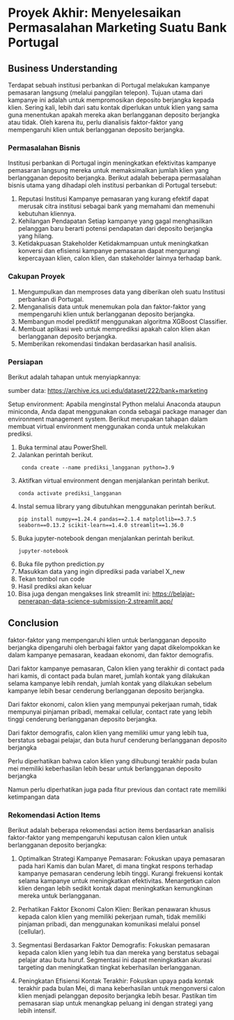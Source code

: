 # Proyek Akhir: Menyelesaikan Permasalahan Marketing Suatu Bank Portugal

## Business Understanding
Terdapat sebuah institusi perbankan di Portugal melakukan kampanye pemasaran langsung (melalui panggilan telepon). Tujuan utama dari kampanye ini adalah untuk mempromosikan deposito berjangka kepada klien. Sering kali, lebih dari satu kontak diperlukan untuk klien yang sama guna menentukan apakah mereka akan berlangganan deposito berjangka atau tidak. Oleh karena itu, perlu dianalisis faktor-faktor yang mempengaruhi klien untuk berlangganan deposito berjangka.

### Permasalahan Bisnis
Institusi perbankan di Portugal ingin meningkatkan efektivitas kampanye pemasaran langsung mereka untuk memaksimalkan jumlah klien yang berlangganan deposito berjangka. Berikut adalah beberapa permasalahan bisnis utama yang dihadapi oleh institusi perbankan di Portugal tersebut:

1. Reputasi Institusi
   Kampanye pemasaran yang kurang efektif dapat merusak citra institusi sebagai bank yang memahami dan memenuhi kebutuhan kliennya.
2. Kehilangan Pendapatan
   Setiap kampanye yang gagal menghasilkan pelanggan baru berarti potensi pendapatan dari deposito berjangka yang hilang.
3. Ketidakpuasan Stakeholder
   Ketidakmampuan untuk meningkatkan konversi dan efisiensi kampanye pemasaran dapat mengurangi kepercayaan klien, calon klien, dan stakeholder lainnya terhadap bank.

### Cakupan Proyek
1. Mengumpulkan dan memproses data yang diberikan oleh suatu Institusi perbankan di Portugal.
2. Menganalisis data untuk menemukan pola dan faktor-faktor yang mempengaruhi klien untuk berlangganan deposito berjangka.
3. Membangun model prediktif menggunakan algoritma XGBoost Classifier.
4. Membuat aplikasi web untuk memprediksi apakah calon klien akan berlangganan deposito berjangka.
5. Memberikan rekomendasi tindakan berdasarkan hasil analisis.

### Persiapan
Berikut adalah tahapan untuk menyiapkannya:

sumber data: https://archive.ics.uci.edu/dataset/222/bank+marketing

Setup environment:
Apabila menginstal Python melalui Anaconda ataupun miniconda, Anda dapat menggunakan conda sebagai package manager dan environment management system. Berikut merupakan tahapan dalam membuat virtual environment menggunakan conda untuk melakukan prediksi.

1. Buka terminal atau PowerShell.
2. Jalankan perintah berikut.
    ```
     conda create --name prediksi_langganan python=3.9
    ```
3. Aktifkan virtual environment dengan menjalankan perintah berikut.
    ```
    conda activate prediksi_langganan
    ```
4. Instal semua library yang dibutuhkan menggunakan perintah berikut.
    ```
    pip install numpy==1.24.4 pandas==2.1.4 matplotlib==3.7.5 seaborn==0.13.2 scikit-learn==1.4.0 streamlit==1.36.0
    ```
5. Buka jupyter-notebook dengan menjalankan perintah berikut.
    ```
    jupyter-notebook
    ```
6. Buka file python prediction.py
7. Masukkan data yang ingin diprediksi pada variabel X_new
8. Tekan tombol run code
9. Hasil prediksi akan keluar
10. Bisa juga dengan mengakses link streamlit ini: https://belajar-penerapan-data-science-submission-2.streamlit.app/

## Conclusion
faktor-faktor yang mempengaruhi klien untuk berlangganan deposito berjangka dipengaruhi oleh berbagai faktor yang dapat dikelompokkan ke dalam kampanye pemasaran, keadaan ekonomi, dan faktor demografis.

Dari faktor kampanye pemasaran, Calon klien yang terakhir di contact pada hari kamis, di contact pada bulan maret, jumlah kontak yang dilakukan selama kampanye lebih rendah, jumlah kontak yang dilakukan sebelum kampanye lebih besar cenderung berlangganan deposito berjangka.

Dari faktor ekonomi, calon klien yang mempunyai pekerjaan rumah, tidak mempunyai pinjaman pribadi, memakai cellular, contact rate yang lebih tinggi cenderung berlangganan deposito berjangka.

Dari faktor demografis, calon klien yang memiliki umur yang lebih tua, berstatus sebagai pelajar, dan buta huruf cenderung berlangganan deposito berjangka

Perlu diperhatikan bahwa calon klien yang dihubungi terakhir pada bulan mei memiliki keberhasilan lebih besar untuk berlangganan deposito berjangka

Namun perlu diperhatikan juga pada fitur previous dan contact rate memiliki ketimpangan data 

### Rekomendasi Action Items
Berikut adalah beberapa rekomendasi action items berdasarkan analisis faktor-faktor yang mempengaruhi keputusan calon klien untuk berlangganan deposito berjangka:

1. Optimalkan Strategi Kampanye Pemasaran:
    Fokuskan upaya pemasaran pada hari Kamis dan bulan Maret, di mana tingkat respons terhadap kampanye pemasaran cenderung lebih tinggi. Kurangi frekuensi kontak selama kampanye untuk meningkatkan efektivitas. Menargetkan calon klien dengan lebih sedikit kontak dapat meningkatkan kemungkinan mereka untuk berlangganan.

2. Perhatikan Faktor Ekonomi Calon Klien:
     Berikan penawaran khusus kepada calon klien yang memiliki pekerjaan rumah, tidak memiliki pinjaman pribadi, dan menggunakan komunikasi melalui ponsel (cellular).

3. Segmentasi Berdasarkan Faktor Demografis:
    Fokuskan pemasaran kepada calon klien yang lebih tua dan mereka yang berstatus sebagai pelajar atau buta huruf. Segmentasi ini dapat meningkatkan akurasi targeting dan meningkatkan tingkat keberhasilan berlangganan.

4. Peningkatan Efisiensi Kontak Terakhir:
    Fokuskan upaya pada kontak terakhir pada bulan Mei, di mana keberhasilan untuk mengonversi calon klien menjadi pelanggan deposito berjangka lebih besar. Pastikan tim pemasaran siap untuk menangkap peluang ini dengan strategi yang lebih intensif.

